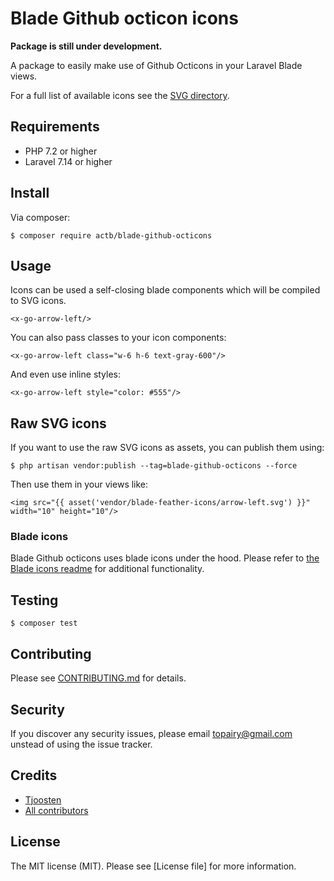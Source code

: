 # Blade Github octicon icons 

**Package is still under development.**

A package to easily make use of Github Octicons in your Laravel Blade views. 

For a full list of available icons see the [SVG directory]().

## Requirements 

- PHP 7.2 or higher 
- Laravel 7.14 or higher 

## Install 

Via composer: 

```
$ composer require actb/blade-github-octicons
```

## Usage 

Icons can be used a self-closing blade components which will be compiled to SVG icons.

```
<x-go-arrow-left/>
```

You can also pass classes to your icon components: 

```
<x-go-arrow-left class="w-6 h-6 text-gray-600"/>
```

And even use inline styles: 

```
<x-go-arrow-left style="color: #555"/>
```

## Raw SVG icons 

If you want to use the raw SVG icons as assets, you can publish them using: 

```
$ php artisan vendor:publish --tag=blade-github-octicons --force
```

Then use them in your views like: 

```
<img src="{{ asset('vendor/blade-feather-icons/arrow-left.svg') }}" width="10" height="10"/>
```

### Blade icons 

Blade Github octicons uses blade icons under the hood. Please refer to [the Blade icons readme]() for additional
functionality.

## Testing 

```
$ composer test
```

## Contributing 

Please see [CONTRIBUTING.md]() for details. 

## Security 

If you discover any security issues, please email [topairy@gmail.com]() unstead of using the issue tracker. 

## Credits 

- [Tjoosten]() 
- [All contributors]()

## License 

The MIT license (MIT). Please see [License file] for more information. 
